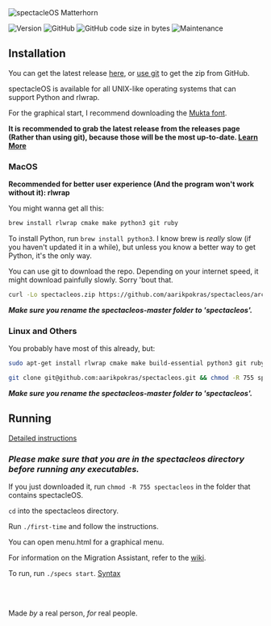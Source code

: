 <!--# spectacleOS Matterhorn-->

<img src="https://i.ibb.co/gM7WcTH/specs-matterhorn-head.png" alt="spectacleOS Matterhorn">

![Version](https://img.shields.io/badge/version-5.5.2-informational?style=flat-square) ![GitHub](https://img.shields.io/github/license/aarikpokras/spectacleos?style=flat-square) ![GitHub code size in bytes](https://img.shields.io/github/languages/code-size/aarikpokras/spectacleos?style=flat-square) ![Maintenance](https://img.shields.io/maintenance/yes/2023?style=flat-square)
## Installation
You can get the latest release [here](https://github.com/aarikpokras/spectacleos/releases), or [use git](https://github.com/aarikpokras/spectacleos#macos) to get the zip from GitHub.

spectacleOS is available for all UNIX-like operating systems that can support Python and rlwrap.

For the graphical start, I recommend downloading the [Mukta font](https://fonts.google.com/specimen/Mukta?query=mukta).

**It is recommended to grab the latest release from the releases page (Rather than using git), because those will be the most up-to-date. [Learn More](nocurl.md)**

### MacOS
**Recommended for better user experience (And the program won't work without it): rlwrap**

You might wanna get all this:
```bash
brew install rlwrap cmake make python3 git ruby
```

To install Python, run `brew install python3`. I know brew is *really* slow (if you haven't updated it in a while), but unless you know a better way to get Python, it's the only way.

You can use git to download the repo. Depending on your internet speed, it might download painfully slowly. Sorry 'bout that.

```bash
curl -Lo spectacleos.zip https://github.com/aarikpokras/spectacleos/archive/refs/heads/master.zip && chmod -R 755 spectacleos spectacleos/bin
```
***Make sure you rename the spectacleos-master folder to 'spectacleos'.***
### Linux and Others
You probably have most of this already, but:
```bash
sudo apt-get install rlwrap cmake make build-essential python3 git ruby
```

```bash
git clone git@github.com:aarikpokras/spectacleos.git && chmod -R 755 spectacleos spectacleos/bin
```
***Make sure you rename the spectacleos-master folder to 'spectacleos'.***
## Running

[Detailed instructions](https://github.com/aarikpokras/spectacleos/wiki/Getting-Started)

### ***Please make sure that you are in the spectacleos directory before running any executables.***

If you just downloaded it, run `chmod -R 755 spectacleos` in the folder that contains spectacleOS.

`cd` into the spectacleos directory.

Run `./first-time` and follow the instructions.

You can open menu.html for a graphical menu.

For information on the Migration Assistant, refer to the [wiki](https://github.com/aarikpokras/spectacleos/wiki/Migration-Assistant-(Migrator)).

To run, run `./specs start`. [Syntax](https://github.com/aarikpokras/spectacleos/wiki/Executables-and-Syntax)

<br />
<br />

Made *by* a real person, *for* real people.

<!--
spectacleOS
Copyright (c) 2023, Aarik Pokras
Under the BSD 2-Clause License
License: https://github.com/aarikpokras/spectacleos/blob/master/LICENSE
-->
